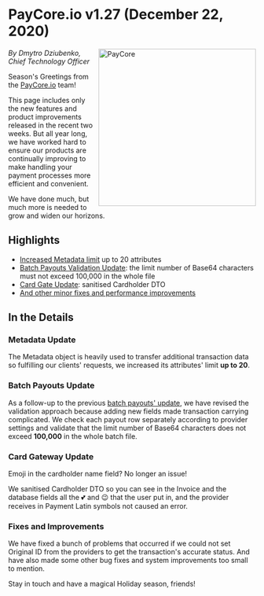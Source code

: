 # **PayCore.io v1.27 (December 22, 2020)**

<img src="/release-notes/archive/images/v1.27/paycore-greetings-card.png" alt="PayCore" style="width: 320px; float: right; padding-left: 10px;">

*By Dmytro Dziubenko, Chief Technology Officer*

Season's Greetings from the [PayCore.io](https://paycore.io/) team!

This page includes only the new features and product improvements released in the recent two weeks. But all year long, we have worked hard to ensure our products are continually improving to make handling your payment processes more efficient and convenient.

We have done much, but much more is needed to grow and widen our horizons.

## Highlights

* [Increased Metadata limit](#metadata-update) up to 20 attributes
* [Batch Payouts Validation Update](#batch-payouts-update): the limit number of Base64 characters must not exceed 100,000 in the whole file
* [Card Gate Update](#card-gateway-update): sanitised Cardholder DTO
* [And other minor fixes and performance improvements](#fixes-and-improvements)

## In the Details

### Metadata Update

The Metadata object is heavily used to transfer additional transaction data so fulfilling our clients' requests, we increased its attributes' limit **up to 20**.

### Batch Payouts Update

As a follow-up to the previous [batch payouts' update](/release-notes/v1.22/#batch-payouts-upgrade), we have revised the validation approach because adding new fields made transaction carrying complicated. We check each payout row separately according to provider settings and validate that the limit number of Base64 characters does not exceed **100,000** in the whole batch file.

### Card Gateway Update

Emoji in the cardholder name field? No longer an issue!

We sanitised Cardholder DTO so you can see in the Invoice and the database fields all the 💕 and 😉 that the user put in, and the provider receives in Payment Latin symbols not caused an error.

<!--
### Integration Updates

| Provider | Name  | New features |
|:-:|:-:|:-:|
| <img src="https://static.openfintech.io/payment_providers/coinspaid/logo.svg?w=70" width="70px">  | [CoinsPaid](/connectors/coinspaid/) | Payouts, Account balances  |
| <img src="https://static.openfintech.io/payment_providers/crosspay/logo.png?w=70" width="70px"> | [CrossPay](/connectors/crosspay/) | Payouts, Account Balances |
| <img src="https://static.openfintech.io/payment_providers/genome/logo.svg?w=60" width="60px">  | [Genome](/connectors/genome/) | Update API interaction |
| <img src="https://static.openfintech.io/payment_providers/iboxbank/logo.png?w=50" width="50px">  | [Ibox Bank](/connectors/iboxbank/) | H2H payment connection |
| <img src="https://static.openfintech.io/payment_providers/odysseq/logo.svg?w=70" width="70px">      | [Odysseq](/connectors/odysseq/)  | Update API interaction |
| <img src="https://static.openfintech.io/payment_providers/stripe/logo.svg?w=60" width="60px">  | [Stripe](/connectors/stripe/) | Update Refunds |
| <img src="https://static.openfintech.io/payment_providers/xpate/logo.svg?w=60" width="60px">  | [xpate](/connectors/xpate/) | Update H2H & Callback handling |

And we have added PHP (the Philippine peso) currency support for card gateway and CardPay PSP.
-->

### Fixes and Improvements

We have fixed a bunch of problems that occurred if we could not set Original ID from the providers to get the transaction's accurate status. And have also made some other bug fixes and system improvements too small to mention.

Stay in touch and have a magical Holiday season, friends!
